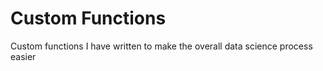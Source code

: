 # Custom Functions
 Custom functions I have written to make the overall data science process easier
